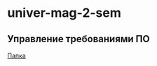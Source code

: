 # univer-mag-2-sem

## Управление требованиями ПО

[Папка](https://drive.google.com/drive/folders/1atcI9OsmLnRFgWBN2t7Tq5_lzkpUaDx5)
